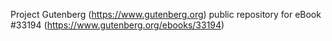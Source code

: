 Project Gutenberg (https://www.gutenberg.org) public repository for eBook #33194 (https://www.gutenberg.org/ebooks/33194)

